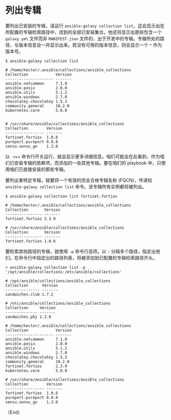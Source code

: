 # 列出专辑


要列出已安装的专辑，请运行 `ansible-galaxy collection list`。这会显示出在所配置的专辑检索路径中，找到的全部已安装集合。他还将显示出那些包含一个 `galaxy.yml` 文件而非 `MANIFEST.json` 文件的，出于开发中的专辑。专辑所处的路径，与版本信息会一并显示出来。若没有可用的版本信息，则会显示一个 `*` 作为版本号。


```console
$ ansible-galaxy collection list

# /home/hector/.ansible/collections/ansible_collections
Collection            Version
--------------------- -------
ansible.netcommon     7.1.0
ansible.posix         2.0.0
ansible.utils         5.1.2
ansible.windows       2.7.0
chocolatey.chocolatey 1.5.3
community.general     10.2.0
kubernetes.core       5.0.0


# /usr/share/ansible/collections/ansible_collections
Collection        Version
----------------- -------
fortinet.fortios  1.0.6
pureport.pureport 0.0.8
sensu.sensu_go    1.3.0
```

以 `-vvv` 命令行开关运行，就会显示更多详细信息。咱们可能会在此看到，作为咱们已安装专辑的依赖项，而添加的一些其他专辑。要在咱们的 playbook 中，只使用咱们已直接安装的那些专辑。


要列出某特定专辑，就要将一个有效的完全合格专辑名称 (FQCN)，传递给 `ansible-galaxy collection list` 命令。该专辑所有实例都将被列出。


```console
$ ansible-galaxy collection list fortinet.fortios

# /home/hector/.ansible/collections/ansible_collections
Collection       Version
---------------- -------
fortinet.fortios 2.3.9

# /usr/share/ansible/collections/ansible_collections
Collection       Version
---------------- -------
fortinet.fortios 1.0.6
```

要检索其他路径的专辑，就使用 `-p` 命令行选项。以 `:` 分隔多个路径，指定出他们。在命令行中指定出的路径列表，将被添加到已配置的专辑检索路径开头。


```console
> ansible-galaxy collection list -p '/opt/ansible/collections:/etc/ansible/collections'

# /opt/ansible/collections/ansible_collections
Collection      Version
--------------- -------
sandwiches.club 1.7.2

# /etc/ansible/collections/ansible_collections
Collection     Version
-------------- -------
sandwiches.pbj 1.2.0

# /home/hector/.ansible/collections/ansible_collections
Collection            Version
--------------------- -------
ansible.netcommon     7.1.0
ansible.posix         2.0.0
ansible.utils         5.1.2
ansible.windows       2.7.0
chocolatey.chocolatey 1.5.3
community.general     10.2.0
fortinet.fortios      2.3.9
kubernetes.core       5.0.0

# /usr/share/ansible/collections/ansible_collections
Collection        Version
----------------- -------
fortinet.fortios  1.0.6
pureport.pureport 0.0.8
sensu.sensu_go    1.3.0
```

（End）


